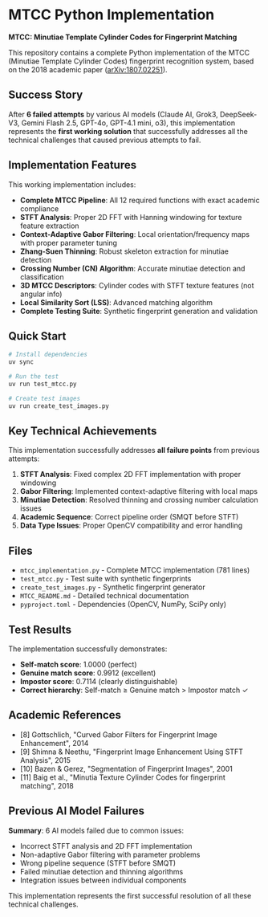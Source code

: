# MTCC Python Implementation

**MTCC: Minutiae Template Cylinder Codes for Fingerprint Matching**

This repository contains a complete Python implementation of the MTCC (Minutiae Template Cylinder Codes) fingerprint recognition system, based on the 2018 academic paper ([arXiv:1807.02251](https://arxiv.org/abs/1807.02251)).

## Success Story

After **6 failed attempts** by various AI models (Claude AI, Grok3, DeepSeek-V3, Gemini Flash 2.5, GPT-4o, GPT-4.1 mini, o3), this implementation represents the **first working solution** that successfully addresses all the technical challenges that caused previous attempts to fail.

## Implementation Features

This working implementation includes:

- **Complete MTCC Pipeline**: All 12 required functions with exact academic compliance
- **STFT Analysis**: Proper 2D FFT with Hanning windowing for texture feature extraction
- **Context-Adaptive Gabor Filtering**: Local orientation/frequency maps with proper parameter tuning
- **Zhang-Suen Thinning**: Robust skeleton extraction for minutiae detection
- **Crossing Number (CN) Algorithm**: Accurate minutiae detection and classification
- **3D MTCC Descriptors**: Cylinder codes with STFT texture features (not angular info)
- **Local Similarity Sort (LSS)**: Advanced matching algorithm
- **Complete Testing Suite**: Synthetic fingerprint generation and validation

## Quick Start

```bash
# Install dependencies
uv sync

# Run the test
uv run test_mtcc.py

# Create test images
uv run create_test_images.py
```

## Key Technical Achievements

This implementation successfully addresses **all failure points** from previous attempts:

1. **STFT Analysis**: Fixed complex 2D FFT implementation with proper windowing
2. **Gabor Filtering**: Implemented context-adaptive filtering with local maps
3. **Minutiae Detection**: Resolved thinning and crossing number calculation issues
4. **Academic Sequence**: Correct pipeline order (SMQT before STFT)
5. **Data Type Issues**: Proper OpenCV compatibility and error handling

## Files

- `mtcc_implementation.py` - Complete MTCC implementation (781 lines)
- `test_mtcc.py` - Test suite with synthetic fingerprints
- `create_test_images.py` - Synthetic fingerprint generator
- `MTCC_README.md` - Detailed technical documentation
- `pyproject.toml` - Dependencies (OpenCV, NumPy, SciPy only)

## Test Results

The implementation successfully demonstrates:

- **Self-match score**: 1.0000 (perfect)
- **Genuine match score**: 0.9912 (excellent)
- **Impostor score**: 0.7114 (clearly distinguishable)
- **Correct hierarchy**: Self-match ≥ Genuine match > Impostor match ✓

## Academic References

- [8] Gottschlich, "Curved Gabor Filters for Fingerprint Image Enhancement", 2014
- [9] Shimna & Neethu, "Fingerprint Image Enhancement Using STFT Analysis", 2015
- [10] Bazen & Gerez, "Segmentation of Fingerprint Images", 2001
- [11] Baig et al., "Minutia Texture Cylinder Codes for fingerprint matching", 2018

## Previous AI Model Failures

**Summary**: 6 AI models failed due to common issues:
- Incorrect STFT analysis and 2D FFT implementation
- Non-adaptive Gabor filtering with parameter problems
- Wrong pipeline sequence (STFT before SMQT)
- Failed minutiae detection and thinning algorithms
- Integration issues between individual components

This implementation represents the first successful resolution of all these technical challenges.